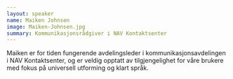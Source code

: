 ```yaml
---
layout: speaker
name: Maiken Johnsen
image: Maiken-Johnsen.jpg
summary: Kommunikasjonsrådgiver i NAV Kontaktsenter
---
```

Maiken er for tiden fungerende avdelingsleder i kommunikasjonsavdelingen i NAV Kontaktsenter, og er veldig opptatt av tilgjengelighet for våre brukere med fokus på universell utforming og klart språk.
